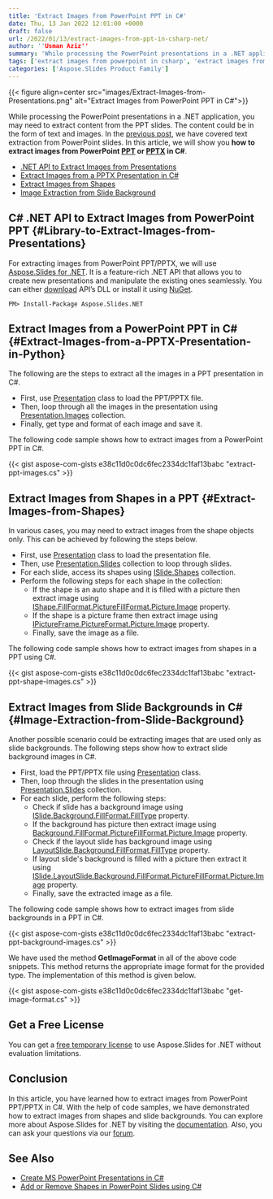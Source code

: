 ```yaml
---
title: 'Extract Images from PowerPoint PPT in C#'
date: Thu, 13 Jan 2022 12:01:00 +0000
draft: false
url: /2022/01/13/extract-images-from-ppt-in-csharp-net/
author: ''Usman Aziz''
summary: 'While processing the PowerPoint presentations in a .NET application, you may need to extract content from the PPT slides. The content could be in the form of text and images. In the [previous post][1], we have covered text extraction from PowerPoint slides. In this article, we will show you **how to extract images from PowerPoint [PPT][2] or [PPTX][3] in C#**.'
tags: ['extract images from powerpoint in csharp', 'extract images from ppt backgrounds in csharp', 'extract images from ppt in csharp', 'extract images from pptx in csharp']
categories: ['Aspose.Slides Product Family']
---
```




{{< figure align=center src="images/Extract-Images-from-Presentations.png" alt="Extract Images from PowerPoint PPT in C#">}}


While processing the PowerPoint presentations in a .NET application, you may need to extract content from the PPT slides. The content could be in the form of text and images. In the [previous post][4], we have covered text extraction from PowerPoint slides. In this article, we will show you **how to extract images from PowerPoint [PPT][5] or [PPTX][6] in C#**.

*   [.NET API to Extract Images from Presentations][7]
*   [Extract Images from a PPTX Presentation in C#][8]
*   [Extract Images from Shapes][9]
*   [Image Extraction from Slide Background][10]

## C# .NET API to Extract Images from PowerPoint PPT {#Library-to-Extract-Images-from-Presentations}

For extracting images from PowerPoint PPT/PPTX, we will use [Aspose.Slides for .NET][11]. It is a feature-rich .NET API that allows you to create new presentations and manipulate the existing ones seamlessly. You can either [download][12] API’s DLL or install it using [NuGet][13].

```
PM> Install-Package Aspose.Slides.NET
```

## Extract Images from a PowerPoint PPT in C# {#Extract-Images-from-a-PPTX-Presentation-in-Python}

The following are the steps to extract all the images in a PPT presentation in C#.

*   First, use [Presentation][14] class to load the PPT/PPTX file.
*   Then, loop through all the images in the presentation using [Presentation.Images][15] collection.
*   Finally, get type and format of each image and save it.

The following code sample shows how to extract images from a PowerPoint PPT in C#.

{{< gist aspose-com-gists e38c11d0c0dc6fec2334dc1faf13babc "extract-ppt-images.cs" >}}

## Extract Images from Shapes in a PPT {#Extract-Images-from-Shapes}

In various cases, you may need to extract images from the shape objects only. This can be achieved by following the steps below.

*   First, use [Presentation][16] class to load the presentation file.
*   Then, use [Presentation.Slides][17] collection to loop through slides.
*   For each slide, access its shapes using [ISlide.Shapes][18] collection.
*   Perform the following steps for each shape in the collection:
    *   If the shape is an auto shape and it is filled with a picture then extract image using [IShape.FillFormat.PictureFillFormat.Picture.Image][19] property.
    *   If the shape is a picture frame then extract image using [IPictureFrame.PictureFormat.Picture.Image][20] property.
    *   Finally, save the image as a file.

The following code sample shows how to extract images from shapes in a PPT using C#.

{{< gist aspose-com-gists e38c11d0c0dc6fec2334dc1faf13babc "extract-ppt-shape-images.cs" >}}

## Extract Images from Slide Backgrounds in C# {#Image-Extraction-from-Slide-Background}

Another possible scenario could be extracting images that are used only as slide backgrounds. The following steps show how to extract slide background images in C#.

*   First, load the PPT/PPTX file using [Presentation][21] class.
*   Then, loop through the slides in the presentation using [Presentation.Slides][22] collection.
*   For each slide, perform the following steps:
    *   Check if slide has a background image using [ISlide.Background.FillFormat.FillType][23] property.
    *   If the background has picture then extract image using [Background.FillFormat.PictureFillFormat.Picture.Image][24] property.
    *   Check if the layout slide has background image using [LayoutSlide.Background.FillFormat.FillType][25] property.
    *   If layout slide's background is filled with a picture then extract it using [ISlide.LayoutSlide.Background.FillFormat.PictureFillFormat.Picture.Image][26] property.
    *   Finally, save the extracted image as a file.

The following code sample shows how to extract images from slide backgrounds in a PPT in C#.

{{< gist aspose-com-gists e38c11d0c0dc6fec2334dc1faf13babc "extract-ppt-background-images.cs" >}}

We have used the method **GetImageFormat** in all of the above code snippets. This method returns the appropriate image format for the provided type. The implementation of this method is given below.

{{< gist aspose-com-gists e38c11d0c0dc6fec2334dc1faf13babc "get-image-format.cs" >}}

## Get a Free License

You can get a [free temporary license][27] to use Aspose.Slides for .NET without evaluation limitations.

## Conclusion

In this article, you have learned how to extract images from PowerPoint PPT/PPTX in C#. With the help of code samples, we have demonstrated how to extract images from shapes and slide backgrounds. You can explore more about Aspose.Slides for .NET by visiting the [documentation][28]. Also, you can ask your questions via our [forum][29].

## See Also

*   [Create MS PowerPoint Presentations in C#][30]
*   [Add or Remove Shapes in PowerPoint Slides using C#][31]




[1]: https://blog.aspose.com/2021/03/06/extract-text-from-powerpoint-pptx-using-csharp/
[2]: https://docs.fileformat.com/presentation/ppt
[3]: https://docs.fileformat.com/presentation/pptx
[4]: https://blog.aspose.com/2021/03/06/extract-text-from-powerpoint-pptx-using-csharp/
[5]: https://docs.fileformat.com/presentation/ppt
[6]: https://docs.fileformat.com/presentation/pptx
[7]: #Library-to-Extract-Images-from-Presentations
[8]: #Extract-Images-from-a-PPTX-Presentation-in-Python
[9]: #Extract-Images-from-Shapes
[10]: #Image-Extraction-from-Slide-Background
[11]: https://products.aspose.com/slides/net
[12]: https://downloads.aspose.com/slides/net
[13]: https://www.nuget.org/packages/Aspose.Slides.Net
[14]: https://apireference.aspose.com/net/slides/aspose.slides/presentation
[15]: https://apireference.aspose.com/slides/net/aspose.slides/presentation/properties/images
[16]: https://apireference.aspose.com/net/slides/aspose.slides/presentation
[17]: https://apireference.aspose.com/slides/net/aspose.slides/presentation/properties/slides
[18]: https://apireference.aspose.com/slides/net/aspose.slides/ibaseslide/properties/shapes
[19]: https://apireference.aspose.com/slides/net/aspose.slides/islidespicture/properties/image
[20]: https://apireference.aspose.com/slides/net/aspose.slides/islidespicture/properties/image
[21]: https://apireference.aspose.com/net/slides/aspose.slides/presentation
[22]: https://apireference.aspose.com/slides/net/aspose.slides/presentation/properties/slides
[23]: https://apireference.aspose.com/slides/net/aspose.slides/ifillformat/properties/filltype
[24]: https://apireference.aspose.com/slides/net/aspose.slides/islidespicture/properties/image
[25]: https://apireference.aspose.com/slides/net/aspose.slides/ifillformat/properties/filltype
[26]: https://apireference.aspose.com/slides/net/aspose.slides/islidespicture/properties/image
[27]: https://purchase.aspose.com/temporary-license
[28]: https://docs.aspose.com/slides/net
[29]: https://forum.aspose.com/
[30]: https://blog.aspose.com/2020/12/04/create-powerpoint-presentations-in-csharp/
[31]: https://blog.aspose.com/2020/12/24/add-shapes-to-powerpoint-slides-in-csharp/




